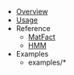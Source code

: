 * [Overview](index.md)
* [Usage](usage.md)
* Reference
    * [MatFact](matfact.md)
    * [HMM](hmm.md)
* Examples
    * examples/*
